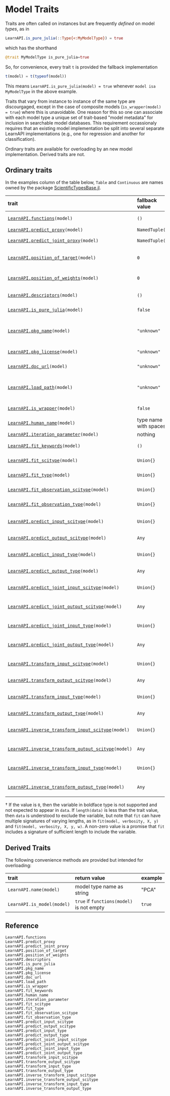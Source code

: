 # Model Traits

Traits are often called on instances but are frequently *defined* on model *types*, as in 

```julia
LearnAPI.is_pure_julia(::Type{<:MyModelType}) = true
```

which has the shorthand

```julia
@trait MyModelType is_pure_julia=true
```

So, for convenience, every trait `t` is provided the fallback implementation

```julia
t(model) = t(typeof(model))
```

This means `LearnAPI.is_pure_julia(model) = true` whenever `model isa MyModelType` in the
above example. 

Traits that vary from instance to instance of the same type are discourgaged, except in
the case of composite models (`is_wrapper(model) = true`) where this is unavoidable. One
reason for this so one can associate with each model type a unique set of trait-based
"model metadata" for inclusion in searchable model databases. This requirement
occassionaly requires that an existing model implementation be split into several separate
LearnAPI implementations (e.g., one for regression and another for classification).

Ordinary traits are available for overloading by an new model implementation. Derived
traits are not.

## Ordinary traits

In the examples column of the table below, `Table` and `Continuous` are names owned by the
package [ScientificTypesBase.jl](https://github.com/JuliaAI/ScientificTypesBase.jl/).

| trait                                            | fallback value        | return value  | example |
|:-------------------------------------------------|:----------------------|:--------------|:--------|
| [`LearnAPI.functions`](@ref)`(model)`            | `()`                  | implemented LearnAPI functions (traits excluded) | `(:fit, :predict)` |
| [`LearnAPI.predict_proxy`](@ref)`(model)`        | `NamedTuple()`        | form of target proxy output by `predict` | `LearnAPI.Distribution()` |
| [`LearnAPI.predict_joint_proxy`](@ref)`(model)`  | `NamedTuple()`        | form of target proxy output by `predict_joint` | `LearnAPI.Distribution()` |
| [`LearnAPI.position_of_target`](@ref)`(model)`   | `0`                   | † the positional index of the **target** in `data` in `fit(..., data...; metadata)` calls | 2 |
| [`LearnAPI.position_of_weights`](@ref)`(model)`  | `0`                   | † the positional index of **per-observation weights** in `data` in `fit(..., data...; metadata)` | 3 |
| [`LearnAPI.descriptors`](@ref)`(model)`          | `()`                  | lists one or more suggestive model descriptors from `LearnAPI.descriptors()` | (:classifier, :probabilistic) |
| [`LearnAPI.is_pure_julia`](@ref)`(model)`        | `false`               | is `true` if implementation is 100% Julia code | `true` |
| [`LearnAPI.pkg_name`](@ref)`(model)`             | `"unknown"`           | name of package providing core algorithm (may be different from package providing LearnAPI.jl implementation) | `"DecisionTree"` |
| [`LearnAPI.pkg_license`](@ref)`(model)`          | `"unknown"`             | name of license of package providing core algorithm | `"MIT"` |
| [`LearnAPI.doc_url`](@ref)`(model)`               | `"unknown"`             | url providing documentation of the core algorithm  | `"https://en.wikipedia.org/wiki/Decision_tree_learning"` |
| [`LearnAPI.load_path`](@ref)`(model)`            | `"unknown"`             | a string indicating where the struct `typeof(model)` is defined, beginning with name of package providing implementation | `FastTrees.LearnAPI.DecisionTreeClassifier` |
| [`LearnAPI.is_wrapper`](@ref)`(model)`          | `false`                | is `true` if one or more properties (fields) are themselves models | `true` |
| [`LearnAPI.human_name`](@ref)`(model)`          | type name with spaces  | human name for the model; should be a noun | "elastic net regressor" |
| [`LearnAPI.iteration_parameter`](@ref)`(model)` | nothing                | symbolic name of an iteration parameter | :epochs |
| [`LearnAPI.fit_keywords`](@ref)`(model)`        |  `()`                  | tuple of symbols for keyword arguments accepted by `fit` (metadata) | `(:class_weights,)` |
| [`LearnAPI.fit_scitype`](@ref)`(model)`      | `Union{}` | upper bound on `scitype(data)` in `fit(model, verbosity, data...)`† | `Tuple{Table(Continuous), AbstractVector{Continuous}}` |
| [`LearnAPI.fit_type`](@ref)`(model)`            | `Union{}` | upper bound on `type(data)` in `fit(model, verbosity, data...)`† | `Tuple{AbstractMatrix{<:Real}, AbstractVector{<:Real}}` |
| [`LearnAPI.fit_observation_scitype`](@ref)`(model)` | `Union{}`| upper bound on `scitype(data)` in `fit(model, verbosity, data...)`† | `Tuple{AbstractVector{Continuous}, Continuous}` |
| [`LearnAPI.fit_observation_type`](@ref)`(model)`    | `Union{}`| upper bound on `type(data)` in `fit(model, verbosity, data...)`†    | `Tuple{AbstractVector{<:Real}, Real}` |
| [`LearnAPI.predict_input_scitype`](@ref)`(model)`  | `Union{}` | upper bound on `scitype(data)` in `predict(model, fitted_params, data...)`†   | `Tuple{AbstractVector{Continuous}}` |
| [`LearnAPI.predict_output_scitype`](@ref)`(model)` | `Any`     | upper bound on `scitype(first(predict(model, ...)))`                          | `AbstractVector{Continuous}` |
| [`LearnAPI.predict_input_type`](@ref)`(model)`     | `Union{}` | upper bound on `typeof(data)` in `predict(model, fitted_params, data...)`†    | `Tuple{AbstractVector{<:Real}}` |
| [`LearnAPI.predict_output_type`](@ref)`(model)`    | `Any`     | upper bound on `typeof(first(predict(model, ...)))`                           | `AbstractVector{<:Real}` |
| [`LearnAPI.predict_joint_input_scitype`](@ref)`(model)`  | `Union{}` | upper bound on `scitype(data)` in `predict_joint(model, fitted_params, data...)`†   | `Tuple{AbstractVector{Continuous}}` |
| [`LearnAPI.predict_joint_output_scitype`](@ref)`(model)` | `Any`     | upper bound on `scitype(first(predict_joint(model, ...)))`                          | `AbstractVector{Continuous}` |
| [`LearnAPI.predict_joint_input_type`](@ref)`(model)`     | `Union{}` | upper bound on `typeof(data)` in `predict_joint(model, fitted_params, data...)`†    | `Tuple{AbstractVector{<:Real}}` |
| [`LearnAPI.predict_joint_output_type`](@ref)`(model)`    | `Any`     | upper bound on `typeof(first(predict_joint(model, ...)))`                           | `AbstractVector{<:Real}` |
| [`LearnAPI.transform_input_scitype`](@ref)`(model)`  | `Union{}` | upper bound on `scitype(data)` in `transform(model, fitted_params, data...)`†   | `Tuple{AbstractVector{Continuous}}` |
| [`LearnAPI.transform_output_scitype`](@ref)`(model)` | `Any`     | upper bound on `scitype(first(transform(model, ...)))`                          | `AbstractVector{Continuous}` |
| [`LearnAPI.transform_input_type`](@ref)`(model)`     | `Union{}` | upper bound on `typeof(data)` in `transform(model, fitted_params, data...)`†    | `Tuple{AbstractVector{<:Real}}` |
| [`LearnAPI.transform_output_type`](@ref)`(model)`    | `Any`     | upper bound on `typeof(first(transform(model, ...)))`                           | `AbstractVector{<:Real}` |
| [`LearnAPI.inverse_transform_input_scitype`](@ref)`(model)`  | `Union{}` | upper bound on `scitype(data)` in `inverse_transform(model, fitted_params, data...)`†   | `Tuple{AbstractVector{Continuous}}` |
| [`LearnAPI.inverse_transform_output_scitype`](@ref)`(model)` | `Any`     | upper bound on `scitype(first(inverse_transform(model, ...)))`                          | `AbstractVector{Continuous}` |
| [`LearnAPI.inverse_transform_input_type`](@ref)`(model)`     | `Union{}` | upper bound on `typeof(data)` in `inverse_transform(model, fitted_params, data...)`†    | `Tuple{AbstractVector{<:Real}}` |
| [`LearnAPI.inverse_transform_output_type`](@ref)`(model)`    | `Any`     | upper bound on `typeof(first(inverse_transform(model, ...)))`                           | `AbstractVector{<:Real}` |


† If the value is `0`, then the variable in boldface type is not supported and not
expected to appear in `data`. If `length(data)` is less than the trait value, then `data`
is understood to exclude the variable, but note that `fit` can have multiple signatures of
varying lengths, as in `fit(model, verbosity, X, y)` and `fit(model, verbosity, X, y,
w)`. A non-zero value is a promise that `fit` includes a signature of sufficient length to
include the variable.

## Derived Traits

The following convenience methods are provided but intended for overloading:

| trait                        | return value                              | example |
|:-----------------------------|:------------------------------------------|:--------|
| `LearnAPI.name(model)`       | model type name as string                 | "PCA"   |
| `LearnAPI.is_model(model)`   | `true` if `functions(model)` is not empty | `true`  |

## Reference

```@docs
LearnAPI.functions
LearnAPI.predict_proxy
LearnAPI.predict_joint_proxy
LearnAPI.position_of_target
LearnAPI.position_of_weights
LearnAPI.descriptors
LearnAPI.is_pure_julia
LearnAPI.pkg_name
LearnAPI.pkg_license
LearnAPI.doc_url
LearnAPI.load_path
LearnAPI.is_wrapper
LearnAPI.fit_keywords
LearnAPI.human_name
LearnAPI.iteration_parameter
LearnAPI.fit_scitype
LearnAPI.fit_type
LearnAPI.fit_observation_scitype
LearnAPI.fit_observation_type
LearnAPI.predict_input_scitype
LearnAPI.predict_output_scitype
LearnAPI.predict_input_type
LearnAPI.predict_output_type
LearnAPI.predict_joint_input_scitype
LearnAPI.predict_joint_output_scitype
LearnAPI.predict_joint_input_type
LearnAPI.predict_joint_output_type
LearnAPI.transform_input_scitype
LearnAPI.transform_output_scitype
LearnAPI.transform_input_type
LearnAPI.transform_output_type
LearnAPI.inverse_transform_input_scitype
LearnAPI.inverse_transform_output_scitype
LearnAPI.inverse_transform_input_type
LearnAPI.inverse_transform_output_type
```
